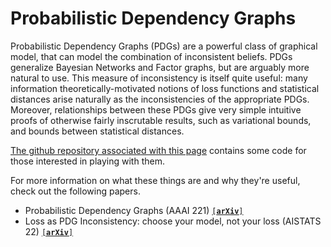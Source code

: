 # Probabilistic Dependency Graphs
Probabilistic Dependency Graphs (PDGs) are a powerful class of graphical model, that can model the combination of inconsistent beliefs. PDGs generalize Bayesian Networks and Factor graphs, but are arguably more natural to use. This measure of inconsistency is itself quite useful: many information theoretically-motivated notions of loss functions and statistical distances arise naturally as the inconsistencies of the appropriate PDGs. Moreover, relationships between these PDGs give very simple intuitive proofs of otherwise fairly inscrutable results, such as variational bounds, and bounds between statistical distances.

[The github  repository associated with this page](https://github.com/orichardson/pdg) contains some code for those interested in playing with them.

For more information on what these things are and why they're useful, check out the following papers. 

*  Probabilistic Dependency Graphs (AAAI 221) [<code>[<b>arXiv</b>]</code>](https://arxiv.org/abs/2012.10800)
*  Loss as PDG Inconsistency: choose your model, not your loss (AISTATS 22) [<code>[<b>arXiv</b>]</code>](https://arxiv.org/abs/2202.11862)

# 

